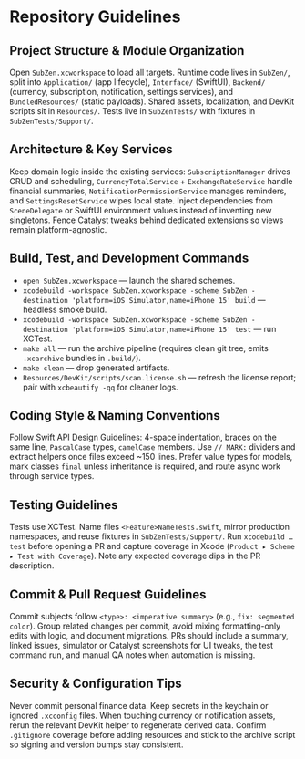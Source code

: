 # Repository Guidelines

## Project Structure & Module Organization
Open `SubZen.xcworkspace` to load all targets. Runtime code lives in `SubZen/`, split into `Application/` (app lifecycle), `Interface/` (SwiftUI), `Backend/` (currency, subscription, notification, settings services), and `BundledResources/` (static payloads). Shared assets, localization, and DevKit scripts sit in `Resources/`. Tests live in `SubZenTests/` with fixtures in `SubZenTests/Support/`.

## Architecture & Key Services
Keep domain logic inside the existing services: `SubscriptionManager` drives CRUD and scheduling, `CurrencyTotalService` + `ExchangeRateService` handle financial summaries, `NotificationPermissionService` manages reminders, and `SettingsResetService` wipes local state. Inject dependencies from `SceneDelegate` or SwiftUI environment values instead of inventing new singletons. Fence Catalyst tweaks behind dedicated extensions so views remain platform-agnostic.

## Build, Test, and Development Commands
- `open SubZen.xcworkspace` — launch the shared schemes.
- `xcodebuild -workspace SubZen.xcworkspace -scheme SubZen -destination 'platform=iOS Simulator,name=iPhone 15' build` — headless smoke build.
- `xcodebuild -workspace SubZen.xcworkspace -scheme SubZen -destination 'platform=iOS Simulator,name=iPhone 15' test` — run XCTest.
- `make all` — run the archive pipeline (requires clean git tree, emits `.xcarchive` bundles in `.build/`).
- `make clean` — drop generated artifacts.
- `Resources/DevKit/scripts/scan.license.sh` — refresh the license report; pair with `xcbeautify -qq` for cleaner logs.

## Coding Style & Naming Conventions
Follow Swift API Design Guidelines: 4-space indentation, braces on the same line, `PascalCase` types, `camelCase` members. Use `// MARK:` dividers and extract helpers once files exceed ~150 lines. Prefer value types for models, mark classes `final` unless inheritance is required, and route async work through service types.

## Testing Guidelines
Tests use XCTest. Name files `<Feature>NameTests.swift`, mirror production namespaces, and reuse fixtures in `SubZenTests/Support/`. Run `xcodebuild … test` before opening a PR and capture coverage in Xcode (`Product ▸ Scheme ▸ Test with Coverage`). Note any expected coverage dips in the PR description.

## Commit & Pull Request Guidelines
Commit subjects follow `<type>: <imperative summary>` (e.g., `fix: segmented color`). Group related changes per commit, avoid mixing formatting-only edits with logic, and document migrations. PRs should include a summary, linked issues, simulator or Catalyst screenshots for UI tweaks, the test command run, and manual QA notes when automation is missing.

## Security & Configuration Tips
Never commit personal finance data. Keep secrets in the keychain or ignored `.xcconfig` files. When touching currency or notification assets, rerun the relevant DevKit helper to regenerate derived data. Confirm `.gitignore` coverage before adding resources and stick to the archive script so signing and version bumps stay consistent.
